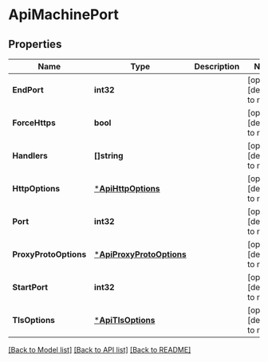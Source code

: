 # ApiMachinePort

## Properties
Name | Type | Description | Notes
------------ | ------------- | ------------- | -------------
**EndPort** | **int32** |  | [optional] [default to null]
**ForceHttps** | **bool** |  | [optional] [default to null]
**Handlers** | **[]string** |  | [optional] [default to null]
**HttpOptions** | [***ApiHttpOptions**](api.HTTPOptions.md) |  | [optional] [default to null]
**Port** | **int32** |  | [optional] [default to null]
**ProxyProtoOptions** | [***ApiProxyProtoOptions**](api.ProxyProtoOptions.md) |  | [optional] [default to null]
**StartPort** | **int32** |  | [optional] [default to null]
**TlsOptions** | [***ApiTlsOptions**](api.TLSOptions.md) |  | [optional] [default to null]

[[Back to Model list]](../README.md#documentation-for-models) [[Back to API list]](../README.md#documentation-for-api-endpoints) [[Back to README]](../README.md)

